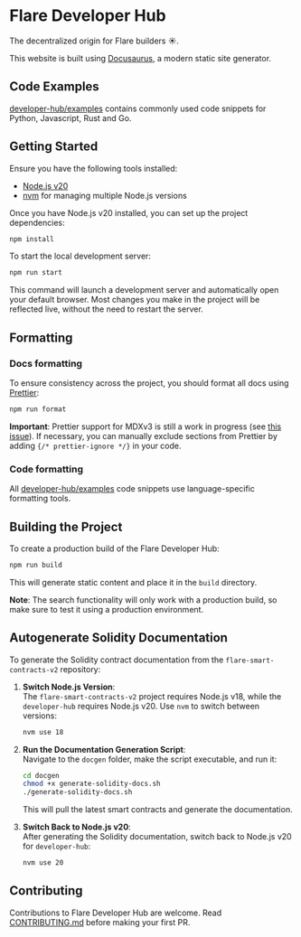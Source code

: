# Flare Developer Hub

The decentralized origin for Flare builders ☀️.

This website is built using [Docusaurus](https://docusaurus.io/), a modern static site generator.

## Code Examples

[developer-hub/examples](examples/) contains commonly used code snippets for Python, Javascript, Rust and Go.

## Getting Started

Ensure you have the following tools installed:

- [Node.js v20](https://nodejs.org/en/)
- [nvm](https://github.com/nvm-sh/nvm) for managing multiple Node.js versions

Once you have Node.js v20 installed, you can set up the project dependencies:

```bash
npm install
```

To start the local development server:

```bash
npm run start
```

This command will launch a development server and automatically open your default browser. Most changes you make in the project will be reflected live, without the need to restart the server.

## Formatting

### Docs formatting

To ensure consistency across the project, you should format all docs using [Prettier](https://prettier.io/):

```bash
npm run format
```

**Important**: Prettier support for MDXv3 is still a work in progress (see [this issue](https://github.com/prettier/prettier/issues/12209)). If necessary, you can manually exclude sections from Prettier by adding `{/* prettier-ignore */}` in your code.

### Code formatting

All [developer-hub/examples](examples/) code snippets use language-specific formatting tools.

## Building the Project

To create a production build of the Flare Developer Hub:

```bash
npm run build
```

This will generate static content and place it in the `build` directory.

**Note**: The search functionality will only work with a production build, so make sure to test it using a production environment.

## Autogenerate Solidity Documentation

To generate the Solidity contract documentation from the `flare-smart-contracts-v2` repository:

1. **Switch Node.js Version**:  
   The `flare-smart-contracts-v2` project requires Node.js v18, while the `developer-hub` requires Node.js v20. Use `nvm` to switch between versions:

   ```bash
   nvm use 18
   ```

2. **Run the Documentation Generation Script**:  
   Navigate to the `docgen` folder, make the script executable, and run it:

   ```bash
   cd docgen
   chmod +x generate-solidity-docs.sh
   ./generate-solidity-docs.sh
   ```

   This will pull the latest smart contracts and generate the documentation.

3. **Switch Back to Node.js v20**:  
   After generating the Solidity documentation, switch back to Node.js v20 for `developer-hub`:

   ```bash
   nvm use 20
   ```

## Contributing

Contributions to Flare Developer Hub are welcome. Read [CONTRIBUTING.md](CONTRIBUTING.md) before making your first PR.
